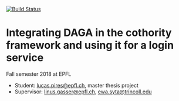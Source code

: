 [![Build Status](https://travis-ci.org/dedis/student_18_daga.svg?branch=onet_cothority)](https://travis-ci.org/dedis/student_18_daga)

# Integrating DAGA in the cothority framework and using it for a login service


Fall semester 2018 at EPFL
- Student: lucas.pires@epfl.ch, master thesis project
- Supervisor: linus.gasser@epfl.ch, ewa.syta@trincoll.edu
